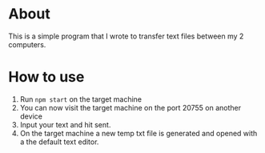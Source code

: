 # About

This is a simple program that I wrote to transfer text files between my 2 computers.

# How to use

1. Run `npm start` on the target machine
2. You can now visit the target machine on the port 20755 on another device
3. Input your text and hit sent.
4. On the target machine a new temp txt file is generated and opened with a the default text editor.